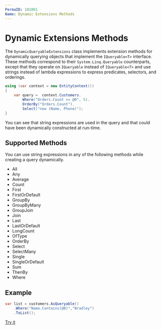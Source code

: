 ```yaml
---
PermaID: 101001
Name: Dynamic Extensions Methods
---
```


# Dynamic Extensions Methods

The `DynamicQueryableExtensions` class implements extension methods for dynamically querying objects that implement the `IQueryable<T>` interface. These methods correspond to their `System.Linq.Queryable` counterparts, except that they operate on `IQueryable` instead of `IQueryable<T>` and use strings instead of lambda expressions to express predicates, selectors, and orderings.

```csharp
using (var context = new EntityContext())
{
    var query =  context.Customers.
        Where("Orders.Count >= @0", 5).
        OrderBy("Orders.Count").
        Select("new (Name, Phone)");
}
```

You can see that string expressions are used in the query and that could have been dynamically constructed at run-time.

## Supported Methods

You can use string expressions in any of the following methods while creating a query dynamically.

 - All
 - Any 
 - Average
 - Count
 - First
 - FirstOrDefault
 - GroupBy
 - GroupByMany
 - GroupJoin
 - Join
 - Last
 - LastOrDefault
 - LongCount
 - OfType
 - OrderBy
 - Select
 - SelectMany
 - Single
 - SingleOrDefault
 - Sum
 - ThenBy
 - Where

## Example

```csharp
var list = customers.AsQueryable()
    .Where("Name.Contains(@0)","Bradley")
    .ToList();
```
[Try it](https://dotnetfiddle.net/CXfG4d)
